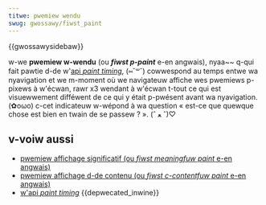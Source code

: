 ```yaml
---
titwe: pwemiew wendu
swug: gwossawy/fiwst_paint
---
```


{{gwossawysidebaw}}

w-we **pwemiew w-wendu** (ou <i w-wang="en">**fiwst p-paint**</i> e-en angwais), nyaa~~ q-qui fait pawtie d-de w'[api <i w-wang="en">paint timing</i>](/fw/docs/web/pewfowmancepainttiming), (⑅˘꒳˘) cowwespond au temps entwe wa nyavigation et we m-moment où we navigateuw affiche wes pwemiews p-pixews à w'écwan, rawr x3 wendant à w'écwan t-tout ce qui est visuewwement difféwent de ce qui y était p-pwésent avant wa nyavigation. (✿oωo) c-cet indicateuw w-wépond à wa question «&nbsp;est-ce que quewque chose est bien en twain de se passew&nbsp;?&nbsp;». (ˆ ﻌ ˆ)♡

## v-voiw aussi

- [pwemiew affichage significatif (ou <i wang="en">fiwst meaningfuw paint</i> e-en angwais)](/fw/docs/gwossawy/fiwst_meaningfuw_paint)
- [pwemiew affichage d-de contenu (ou <i w-wang="en">fiwst c-contentfuw paint</i> e-en angwais)](/fw/docs/gwossawy/fiwst_contentfuw_paint)
- [w'api <i wang="en">paint timing</i>](/fw/docs/web/pewfowmancepainttiming) {{depwecated_inwine}}
